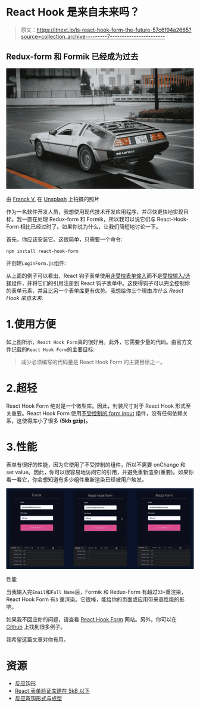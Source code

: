 # React Hook 是来自未来吗？

> 原文：<https://itnext.io/is-react-hook-form-the-future-57c6f94a2665?source=collection_archive---------7----------------------->

## Redux-form 和 Formik 已经成为过去

![](img/ceafb409a5b892354f4fe8b5c46a2466.png)

由 [Franck V.](https://unsplash.com/@franckinjapan?utm_source=unsplash&utm_medium=referral&utm_content=creditCopyText) 在 [Unsplash](https://unsplash.com/s/photos/future?utm_source=unsplash&utm_medium=referral&utm_content=creditCopyText) 上拍摄的照片

作为一名软件开发人员，我想使用现代技术开发应用程序，并尽快更快地实现目标。我一直在处理 Redux-form 和 Formik，所以我可以说它们与 React-Hook-Form 相比已经过时了。如果你说为什么，让我们简短地讨论一下。

首先，你应该安装它。这很简单，只需要一个命令:

```
npm install react-hook-form
```

并创建`LoginForm.js`组件:

从上面的例子可以看出，React 钩子表单使用[非受控表单输入](https://reactjs.org/docs/uncontrolled-components.html)而不是[受控输入/选择](https://reactjs.org/docs/forms.html)组件，并将它们的引用注册到 React 钩子表单中。这使得钩子可以完全控制你的表单元素，并且比另一个表单库更有优势。我想给你三个理由*为什么 React Hook 来自未来*:

# 1.使用方便

如上图所示，`React Hook Form`真的很好用。此外，它需要少量的代码。由官方文件记载的`React Hook Form`的主要目标:

> 减少必须编写的代码量是 React Hook Form 的主要目标之一。

# 2.超轻

React Hook Form 绝对是一个微型库。因此，封装尺寸对于 React Hook 形式至关重要。React Hook Form 使用[不受控制的 form input](https://reactjs.org/docs/uncontrolled-components.html) 组件，没有任何依赖关系，这使得库小了很多 **(5kb gzip)。**

# 3.性能

表单有很好的性能，因为它使用了不受控制的组件，所以不需要 onChange 和 set value。因此，你可以很容易地访问它的引用，并避免重新渲染(重要)。如果你看一看它，你会想知道有多少组件重新渲染已经被用户触发。

![](img/df4bdfafcaee326583310a29a72548c2.png)

性能

当我输入完`Email`和`Full Name`后，Formik 和 Redux-Form 有超过`33+`重渲染，React Hook Form 有`3` 重渲染。它很棒，能给你的页面或应用带来高性能的影响。

如果我不回应你的问题，请查看 [React Hook Form](https://react-hook-form.com) 网站。另外，你可以在 [Github](https://github.com/react-hook-form/react-hook-form/tree/master/examples) 上找到很多例子。

我希望这篇文章对你有用。

# 资源

*   [反应钩形](https://react-hook-form.com)
*   [React 表单验证库建在 5kB 以下](https://medium.com/@bruce1049/form-validation-with-hook-in-3kb-c5414edf7d64)
*   [反应弯钩形式与成型](https://blog.logrocket.com/react-hook-form-vs-formik-a-technical-and-performance-comparison/)